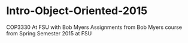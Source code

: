 # Intro-Object-Oriented-2015
COP3330 At FSU with Bob Myers
Assignments from Bob Myers course from Spring Semester 2015 at FSU

